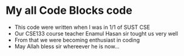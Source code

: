 # My all Code Blocks code

- This code were written when I was in 1/1 of SUST CSE
- Our CSE133 course teacher Enamul Hasan sir tought us very well
- From that we were becoming enthusiast in coding
- May Allah bless sir whereever he is now...
